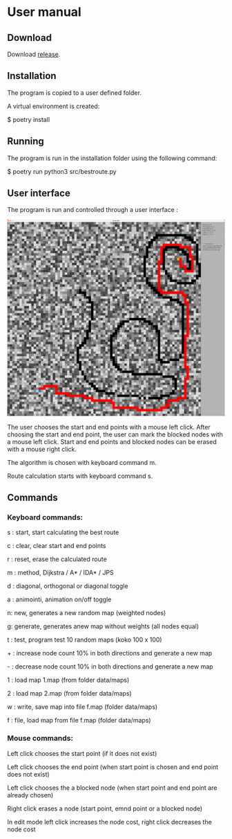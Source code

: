 # User manual

## Download

Download [release](https://github.com/lautanal/tiralabra/releases/tag/Final).

## Installation

The program is copied to a user defined folder.

A virtual environment is created:

$ poetry install

## Running

The program is run in the installation folder using the following command:

$ poetry run python3 src/bestroute.py

## User interface

The program is run and controlled through a user interface :

<img src="png/ui3.png" width="750">

The user chooses the start and end points with a mouse left click.  After choosing the start and end point, the user can mark the blocked nodes with a mouse left click.  Start and end points and blocked nodes can be erased with a mouse right click.

The algorithm is chosen with keyboard command m.

Route calculation starts with keyboard command s.

## Commands

### Keyboard commands:

s : start, start calculating the best route

c : clear, clear start and end points

r : reset, erase the calculated route

m : method, Dijkstra / A* / IDA* / JPS

d : diagonal, orthogonal or diagonal toggle

a : animointi, animation on/off toggle

n: new, generates a new random map (weighted nodes)

g: generate, generates anew map without weights (all nodes equal)

t : test, program test 10 random maps (koko 100 x 100)

\+ : increase node count 10% in both directions and generate a new map

\- : decrease node count 10% in both directions and generate a new map

1 : load map 1.map (from folder data/maps)

2 : load map 2.map (from folder data/maps)

w : write, save map into file f.map (folder data/maps)

f : file, load map from file f.map (folder data/maps)

### Mouse commands:

Left click chooses the start point (if it does not exist)

Left click chooses the end point (when start point is chosen and end point does not exist)

Left click chooses the a blocked node (when start point and end point are already chosen)

Right click erases a node (start point, emnd point or a blocked node)

In edit mode left click increases the node cost, right click decreases the node cost






